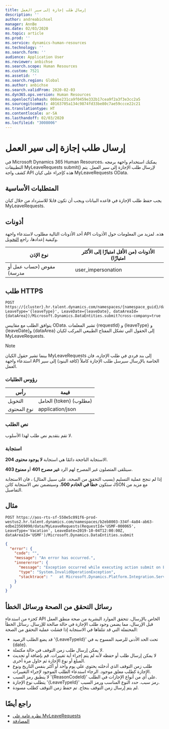 ```yaml
---
title: إرسال طلب إجازة إلى سير العمل
description: ''
author: andreabichsel
manager: AnnBe
ms.date: 02/03/2020
ms.topic: article
ms.prod: ''
ms.service: dynamics-human-resources
ms.technology: ''
ms.search.form: ''
audience: Application User
ms.reviewer: anbichse
ms.search.scope: Human Resources
ms.custom: 7521
ms.assetid: ''
ms.search.region: Global
ms.author: anbichse
ms.search.validFrom: 2020-02-03
ms.dyn365.ops.version: Human Resources
ms.openlocfilehash: 008ee231ca9f0459e332b17cea9f2a3f3e3cc2a5
ms.sourcegitcommit: 40163705a134c9874fd33be80c7ae59ccce22c21
ms.translationtype: HT
ms.contentlocale: ar-SA
ms.lasthandoff: 02/03/2020
ms.locfileid: "3008006"
---
```

# <a name="submit-a-leave-request-to-workflow"></a>إرسال طلب إجازة إلى سير العمل

في Microsoft Dynamics 365 Human Resources، يمكنك استخدام واجهة برمجه التطبيقات MyLeaveRequests submit() لإرسال طلب الإجازة إلى سير العمل. يتم كشف واجة API هذه كإجراء على كيان MyLeaveRequests OData.

## <a name="prerequisites"></a>المتطلبات الأساسية

يجب حفظ طلب الإجازة في قاعده البيانات ويجب أن تكون قابلا للاسترداد من خلال كيان MyLeaveRequests.

## <a name="permissions"></a>أذونات

أحد الأذونات التالية مطلوب لاستدعاء واجهة API هذه. لمزيد من المعلومات حول الأذونات وكيفية إعدادها، راجع [التخويل](hr-developer-api-authentication.md).

| نوع الإذن                    | الأذونات (من الأقل امتيازًا إلى الأكثر امتيازًا) |
|------------------------------------|--------------------------------------------------------|
| مفوض (حساب عمل أو مدرسة) | user\_impersonation                                    |

## <a name="https-request"></a>طلب HTTPS

<!-- { "blockType": "ignored" } -->
```HTTP
POST https://{cluster}.hr.talent.dynamics.com/namespaces/{namespace_guid}/data/MyLeaveRequests(RequestId='{requestId}', LeaveType='{leaveType}', LeaveDate={leaveDate}, dataAreaId={dataArea})/Microsoft.Dynamics.DataEntities.submit?cross-company=true
```

يتوافق الطلب مع مقاييس OData. تشير المعلمات {requestId} و {leaveType} و {leaveDate}و {dataArea} إلى الحقول التي تشكل المفتاح الطبيعي المركب لكيان MyLeaveRequests.

> [!NOTE]
> بينما تشير حقول الكيان MyLeaveRequests إلى بند فردي في طلب الإجازه، فان استدعاء واجهة API الخاصة بالإرسال سيرسل طلب الإجازة كاملاً (كافة البنود) إلى سير العمل.

### <a name="request-headers"></a>رؤوس الطلبات

| رأس         | قيمة                     |
|----------------|---------------------------|
| التخويل  | الحامل {token} (مطلوب) |
| نوع المحتوى   | application/json          |

### <a name="request-body"></a>نص الطلب

لا تقم بتقديم نص طلب لهذا الأسلوب.

### <a name="response"></a>استجابة

الاستجابة الناجحة دائمًا هي استجابة **لا يوجود محتوى 204**.

سيتلقى المتصلون غير المصرح لهم الرد **غير مصرح 401** أو **ممنوع 403**.

إذا لم تنجح عملية التسليم (بسبب التحقق من الصحة، على سبيل المثال) ، فان الاستجابة ستكون **خطأ في الخادم 500**، وسيتضمن نص الاستجابة كائن JSON مع مزيد من التفاصيل.

## <a name="example"></a>مثال

```http
POST https://aos-rts-sf-550e5c091f6-prod-westus2.hr.talent.dynamics.com/namespaces/b2eb8003-334f-4a84-ab63-edbe23569090/data/MyLeaveRequests(RequestId='USMF-000065', LeaveType='Vacation', LeaveDate=2019-10-04T12:00:00Z, dataAreaId='USMF')/Microsoft.Dynamics.DataEntities.submit
```

```json
{
  "error": {
    "code": "",
    "message": "An error has occurred.",
    "innererror": {
      "message": "Exception occurred while executing action submit on Entity MyLeaveRequest: The request would put the 'Vacation' balance below the allowed minimum balance on 9/10/2019.",
      "type": "System.InvalidOperationException",
      "stacktrace": "   at Microsoft.Dynamics.Platform.Integration.Services.OData.Action.ActionInvokable.Invoke()   at Microsoft.Dynamics.Platform.Integration.Services.OData.Update.UpdateProcessor.ActionInvocation(ChangeOperationContext context, ActionInvokable action)   at Microsoft.Dynamics.Platform.Integration.Services.OData.Update.UpdateManager.<>c__DisplayClass13_0.<ScheduleInvokable>b__0(ChangeOperationContext context)   at Microsoft.Dynamics.Platform.Integration.Services.OData.Update.ChangeInfo.ExecuteActionsInCompanyContext(IEnumerable`1 actionList, ChangeOperationContext operationContext)\r\n   at Microsoft.Dynamics.Platform.Integration.Services.OData.Update.ChangeInfo.ExecuteActions(ChangeOperationContext context)   at Microsoft.Dynamics.Platform.Integration.Services.OData.Update.UpdateManager.SaveChanges()   at Microsoft.Dynamics.Platform.Integration.Services.OData.AxODataDelegatingHandler.<SaveChangesAsync>d__3.MoveNext()"
    }
  }
}
```

## <a name="validation-and-error-messages"></a>رسائل التحقق من الصحة ورسائل الخطأ

كجزء من استدعاء API الخاص بالإرسال، تتحقق الموارد البشرية من صحة منطق العمل قبل الإرسال، مما يضمن وجود طلب الإجازة في حالة صالحة للإرسال. رسائل الخطأ المحتملة التي قد تتلقاها في الاستجابة إذا فشلت عملية التحقق من الصحة:

 - قد يضع الطلب الرصيد '{LeaveTypeId}' تحت الحد الأدنى للرصيد المسوح به في {date}.
 - لا يمكن إرسال طلب زمن التوقف في حالة مكتملة.
 - لا يمكن إرسال طلب أو حفظه لأنه لم يتم إجراء أية تغييرات. قم بإضافة أو تحديث المبلغ أو نوع الإجازة ثم حاول مرة أخرى.
 - طلب زمن التوقف الذي أدخلته يحتوي علي يوم واحد أو أكثر بنفس التاريخ ونوع الإجازة كطلب معلق موجود. الرجاء استدعاء الطلب الموجود لإجراء التغييرات.
 - لا ينطبق رمز السبب '{ReasonCodeId}' على أي من أنواع الإجازات في الطلب.
 - يتطلب نوع الإجازة '{LeaveTypeId}' رمز سبب. حدد النوع المناسب ورمز السبب.
 - لم يتم إرسال زمن التوقف بنجاح. تم حفظ زمن التوقف كطلب مسودة.

## <a name="see-also"></a>راجع أيضًا

- [نظره عامة على MyLeaveRequests](hr-developer-api-myleaverequests-overview.md)
- [المصادقة](hr-developer-api-authentication.md)